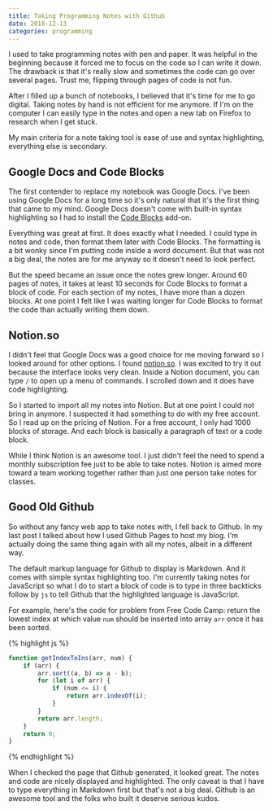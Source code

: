 ```yaml
---
title: Taking Programming Notes with Github
date: 2018-12-13
categories: programming
---
```


I used to take programming notes with pen and paper. It was helpful in the beginning because it forced me to focus on the code so I can write it down. The drawback is that it's really slow and sometimes the code can go over several pages. Trust me, flipping through pages of code is not fun.

After I filled up a bunch of notebooks, I believed that it's time for me to go digital. Taking notes by hand is not efficient for me anymore. If I'm on the computer I can easily type in the notes and open a new tab on Firefox to research when I get stuck.

My main criteria for a note taking tool is ease of use and syntax highlighting, everything else is secondary.

## Google Docs and Code Blocks

The first contender to replace my notebook was Google Docs. I've been using Google Docs for a long time so it's only natural that it's the first thing that came to my mind. Google Docs doesn't come with built-in syntax highlighting so I had to install the [Code Blocks](https://chrome.google.com/webstore/detail/code-blocks/ebieibfdjgmmimpldgengceekpfefmfd?hl=en-US) add-on.

Everything was great at first. It does exactly what I needed. I could type in notes and code, then format them later with Code Blocks. The formatting is a bit wonky since I'm putting code inside a word document. But that was not a big deal, the notes are for me anyway so it doesn't need to look perfect.

But the speed became an issue once the notes grew longer. Around 60 pages of notes, it takes at least 10 seconds for Code Blocks to format a block of code. For each section of my notes, I have more than a dozen blocks. At one point I felt like I was waiting longer for Code Blocks to format the code than actually writing them down.

## Notion.so

I didn't feel that Google Docs was a good choice for me moving forward so I looked around for other options. I found [notion.so](https://www.notion.so/). I was excited to try it out because the interface looks very clean. Inside a Notion document, you can type `/` to open up a menu of commands. I scrolled down and it does have code highlighting.

So I started to import all my notes into Notion. But at one point I could not bring in anymore. I suspected it had something to do with my free account. So I read up on the pricing of Notion. For a free account, I only had 1000 blocks of storage. And each block is basically a paragraph of text or a code block.

While I think Notion is an awesome tool. I just didn't feel the need to spend a monthly subscription fee just to be able to take notes. Notion is aimed more toward a team working together rather than just one person take notes for classes.

## Good Old Github

So without any fancy web app to take notes with, I fell back to Github. In my last post I talked about how I used Github Pages to host my blog. I'm actually doing the same thing again with all my notes, albeit in a different way.

The default markup language for Github to display is Markdown. And it comes with simple syntax highlighting too. I'm currently taking notes for JavaScript so what I do to start a block of code is to type in three backticks follow by `js` to tell Github that the highlighted language is JavaScript.

For example, here's the code for problem from Free Code Camp: return the lowest index at which value `num` should be inserted into array `arr` once it has been sorted.

{% highlight js %}
```js
function getIndexToIns(arr, num) {
    if (arr) {
        arr.sort((a, b) => a - b);
        for (let i of arr) {
            if (num <= i) {
                return arr.indexOf(i);
            }
        }
        return arr.length;
    }
    return 0;
}
```
{% endhighlight %}

When I checked the page that Github generated, it looked great. The notes and code are nicely displayed and highlighted. The only caveat is that I have to type everything in Markdown first but that's not a big deal. Github is an awesome tool and the folks who built it deserve serious kudos. 
